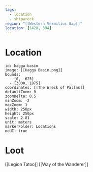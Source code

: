 ```yaml
---
tags:
  - location
  - shipwreck
region: "[[Western Vermilius Gap]]"
location: [1428, 394]
---
```

# Location
```leaflet
id: hagga-basin
image: [[Hagga Basin.png]]
bounds:
  - [0, -625]
  - [3000, 1875]
coordinates: [[The Wreck of Pallas]]
defaultZoom: 0
zoomDelta: 0.5
minZoom: -2
maxZoom: 1
width: 250px
height: 250px
scale: 2.81
unit: meters
markerFolder: Locations
noUI: true
```
# Loot
[[Legion Tatoo]]
[[Way of the Wanderer]]